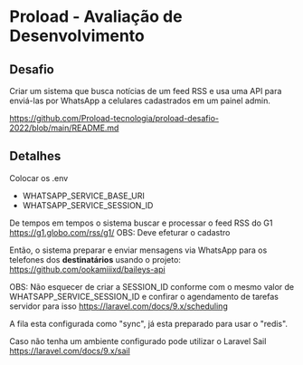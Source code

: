 # Proload - Avaliação de Desenvolvimento

## Desafio

Criar um sistema que busca notícias de um feed RSS e usa uma API para enviá-las por WhatsApp a celulares cadastrados em um painel admin.

<https://github.com/Proload-tecnologia/proload-desafio-2022/blob/main/README.md>

## Detalhes

Colocar os .env

- WHATSAPP_SERVICE_BASE_URI
- WHATSAPP_SERVICE_SESSION_ID

De tempos em tempos o sistema buscar e processar o feed RSS do G1 <https://g1.globo.com/rss/g1/>
OBS: Deve efeturar o cadastro



Então, o sistema preparar e enviar mensagens via WhatsApp para os telefones dos **destinatários** usando o projeto:
https://github.com/ookamiiixd/baileys-api

OBS: Não esquecer de criar a SESSION_ID conforme com o mesmo valor de WHATSAPP_SERVICE_SESSION_ID e confirar o agendamento 
de tarefas servidor para isso <https://laravel.com/docs/9.x/scheduling>

A fila esta configurada como "sync", já esta preparado para usar o "redis".

Caso não tenha um ambiente configurado pode utilizar o Laravel Sail <https://laravel.com/docs/9.x/sail>
